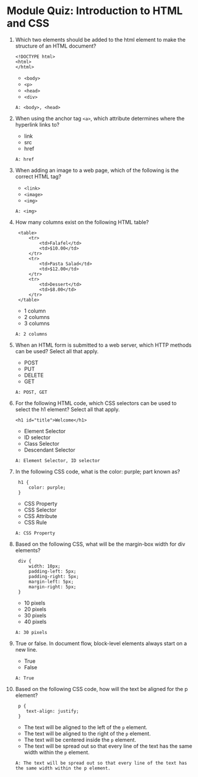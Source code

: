 # Module Quiz: Introduction to HTML and CSS

1. Which two elements should be added to the html element to make the structure of an HTML document?
   ```
   <!DOCTYPE html>
   <html>
   </html>
   ```
   - `<body>`
   - `<p>`
   - `<head>`
   - `<div>`
   ```
   A: <body>, <head>
   ```

2. When using the anchor tag `<a>`, which attribute determines where the hyperlink links to? 
   - link
   - src
   - href
   ```
   A: href
   ```

3. When adding an image to a web page, which of the following is the correct HTML tag?
   - `<link>`
   - `<image>`
   - `<img>`
   ```
   A: <img>
   ```

4. How many columns exist on the following HTML table?
   ```
    <table>
        <tr>
            <td>Falafel</td>
            <td>$10.00</td>
        </tr>
        <tr>
            <td>Pasta Salad</td>
            <td>$12.00</td>
        </tr>
        <tr>
            <td>Dessert</td>
            <td>$8.00</td>
        </tr>
    </table>
   ```
   - 1 column
   - 2 columns
   - 3 columns
   ```
   A: 2 columns
   ```

5. When an HTML form is submitted to a web server, which HTTP methods can be used? Select all that apply.
   - POST
   - PUT
   - DELETE
   - GET
   ```
   A: POST, GET
   ```

6. For the following HTML code, which CSS selectors can be used to select the h1 element? Select all that apply.
   ```
   <h1 id="title">Welcome</h1>
   ```
   - Element Selector
   - ID selector
   - Class Selector
   - Descendant Selector
   ```
   A: Element Selector, ID selector
   ```

7. In the following CSS code, what is the color: purple; part known as?
   ```
    h1 {
        color: purple;
    }
   ```
   - CSS Property
   - CSS Selector
   - CSS Attribute
   - CSS Rule
   ```
   A: CSS Property
   ```

8. Based on the following CSS, what will be the margin-box width for div elements?
   ```
    div {
        width: 10px;
        padding-left: 5px;
        padding-right: 5px;
        margin-left: 5px;
        margin-right: 5px;
    }
   ```
   - 10 pixels
   - 20 pixels
   - 30 pixels
   - 40 pixels
   ```
   A: 30 pixels
   ```

9. True or false. In document flow, block-level elements always start on a new line.
   - True
   - False
   ```
   A: True
   ```

10. Based on the following CSS code, how will the text be aligned for the p element?
    ```
     p {
        text-align: justify;
     }
    ```
    - The text will be aligned to the left of the `p` element.
    - The text will be aligned to the right of the `p` element.
    - The text will be centered inside the `p` element.
    - The text will be spread out so that every line of the text has the same width within the `p` element.
    ```
    A: The text will be spread out so that every line of the text has the same width within the p element.
    ```